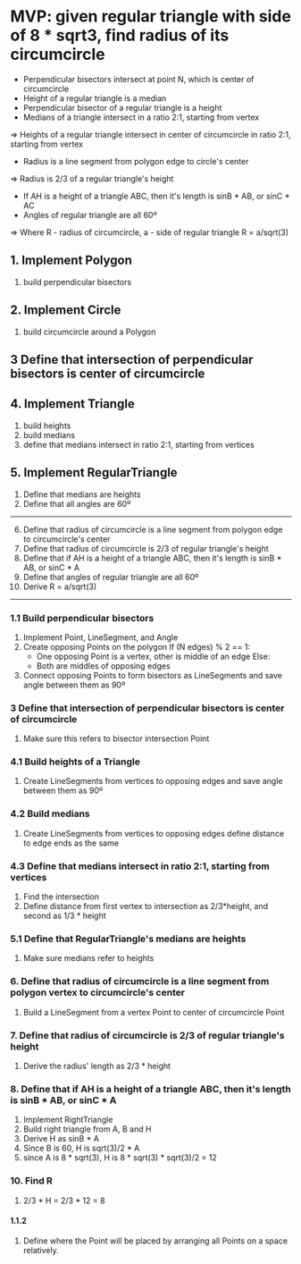 # MVP: given regular triangle with side of 8 * sqrt3, find radius of its circumcircle

- Perpendicular bisectors intersect at point N, which is center of circumcircle
- Height of a regular triangle is a median
- Perpendicular bisector of a regular triangle is a height
- Medians of a triangle intersect in a ratio 2:1, starting from vertex

=> Heights of a regular triangle intersect in center of circumcircle in ratio 2:1, starting from vertex

- Radius is a line segment from polygon edge to circle's center

=> Radius is 2/3 of a regular triangle's height
- If AH is a height of a triangle ABC,
then it's length is sinB * AB, or sinC * AC
- Angles of regular triangle are all 60º

=> Where
R - radius of circumcircle,
a - side of regular triangle
R = a/sqrt(3)

## 1. Implement Polygon
1. build perpendicular bisectors

## 2. Implement Circle
1. build circumcircle around a Polygon

## 3 Define that intersection of perpendicular bisectors is center of circumcircle

## 4. Implement Triangle
1. build heights
2. build medians
3. define that medians intersect in ratio 2:1, starting from vertices

## 5. Implement RegularTriangle
1. Define that medians are heights
2. Define that all angles are 60º
---------
6. Define that radius of circumcircle is a line segment from polygon edge to circumcircle's center
7. Define that radius of circumcircle is 2/3 of regular triangle's height
8. Define that if AH is a height of a triangle ABC, then it's length is sinB * AB, or sinC * A
9. Define that angles of regular triangle are all 60º
10. Derive R = a/sqrt(3)
---------
### 1.1 Build perpendicular bisectors
1. Implement Point, LineSegment, and Angle
2. Create opposing Points on the polygon
If (N edges) % 2 == 1:
    - One opposing Point is a vertex, other is middle of an edge
Else:
    - Both are middles of opposing edges
3. Connect opposing Points to form bisectors as LineSegments and save angle between them as 90º


### 3 Define that intersection of perpendicular bisectors is center of circumcircle
1. Make sure this refers to bisector intersection Point

### 4.1 Build heights of a Triangle
1. Create LineSegments from vertices to opposing edges and save angle between them as 90º

### 4.2 Build medians
1. Create LineSegments from vertices to opposing edges define distance to edge ends as the same

### 4.3 Define that medians intersect in ratio 2:1, starting from vertices
1. Find the intersection
2. Define distance from first vertex to intersection as 2/3*height, and second as 1/3 * height

### 5.1 Define that RegularTriangle's medians are heights
1. Make sure medians refer to heights

### 6. Define that radius of circumcircle is a line segment from polygon vertex to circumcircle's center
1. Build a LineSegment from a vertex Point to center of circumcircle Point

### 7. Define that radius of circumcircle is 2/3 of regular triangle's height
1. Derive the radius' length as 2/3 * height

### 8. Define that if AH is a height of a triangle ABC, then it's length is sinB * AB, or sinC * A
1. Implement RightTriangle
2. Build right triangle from A, B and H
3. Derive H as sinB * A
4. Since B is 60, H is sqrt(3)/2 * A
5. since A is 8 * sqrt(3), H is 8 * sqrt(3) * sqrt(3)/2 = 12

### 10. Find R
1. 2/3 * H = 2/3 * 12 = 8

#### 1.1.2
1. Define where the Point will be placed by arranging all Points on a space relatively.